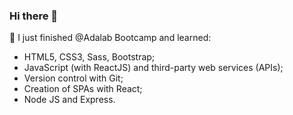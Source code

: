### Hi there 👋


📍 I just finished @Adalab Bootcamp and learned:

+ HTML5, CSS3, Sass, Bootstrap;
+ JavaScript (with ReactJS) and third-party web services (APIs);
+ Version control with Git;
+ Creation of SPAs with React;
+ Node JS and Express.
<!--
**PatriciaVaqueroSaenz/PatriciaVaqueroSaenz** is a ✨ _special_ ✨ repository because its `README.md` (this file) appears on your GitHub profile.

Here are some ideas to get you started:

- 🔭 I’m currently working on ...
- 🌱 I’m currently learning ...
- 👯 I’m looking to collaborate on ...
- 🤔 I’m looking for help with ...
- 💬 Ask me about ...
- 📫 How to reach me: ...
- 😄 Pronouns: ...
- ⚡ Fun fact: ...
-->
